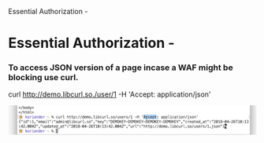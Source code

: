 Essential Authorization -

# Essential Authorization -

### To access JSON version of a page incase a WAF might be blocking use curl.

curl http://demo.libcurl.so./user/1 -H 'Accept: application/json'

![07ba5a646ff9d8bed693918a6fbd5627.png](../_resources/b153ee4c28394431b46afeeda2e33a9f.png)


